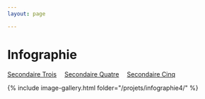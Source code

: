 ```yaml
---
layout: page 

---
```

<h1>Infographie</h1>

[Secondaire Trois](../Infographie/)&emsp; [Secondaire Quatre](../Infographie4/)&emsp; [Secondaire Cinq](../Infographie5/)

{% include image-gallery.html folder="/projets/infographie4/" %} 
